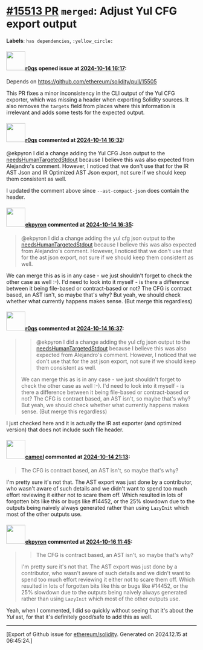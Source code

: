 # [\#15513 PR](https://github.com/ethereum/solidity/pull/15513) `merged`: Adjust Yul CFG export output
**Labels**: `has dependencies`, `:yellow_circle:`


#### <img src="https://avatars.githubusercontent.com/u/457348?u=e02c93e6d98c1154952140a8d5af50d9d5ca59c9&v=4" width="50">[r0qs](https://github.com/r0qs) opened issue at [2024-10-14 16:17](https://github.com/ethereum/solidity/pull/15513):

Depends on https://github.com/ethereum/solidity/pull/15505

This PR fixes a minor inconsistency in the CLI output of the Yul CFG exporter, which was missing a header when exporting Solidity sources. It also removes the `targets` field from places where this information is irrelevant and adds some tests for the expected output.

#### <img src="https://avatars.githubusercontent.com/u/457348?u=e02c93e6d98c1154952140a8d5af50d9d5ca59c9&v=4" width="50">[r0qs](https://github.com/r0qs) commented at [2024-10-14 16:32](https://github.com/ethereum/solidity/pull/15513#issuecomment-2411740770):

@ekpyron I did a change adding the Yul CFG Json output to the [needsHumanTargetedStdout](https://github.com/ethereum/solidity/blob/1c0695f664bc123a2cdbf502304c16c9ea2b915f/solc/CommandLineInterface.cpp#L141) because I believe this was also expected from Alejandro's comment. However, I noticed that we don't use that for the IR AST Json and IR Optimized AST Json export, not sure if we should keep them consistent as well.

I updated the comment above since `--ast-compact-json` does contain the header.

#### <img src="https://avatars.githubusercontent.com/u/1347491?v=4" width="50">[ekpyron](https://github.com/ekpyron) commented at [2024-10-14 16:35](https://github.com/ethereum/solidity/pull/15513#issuecomment-2411746178):

> @ekpyron I did a change adding the yul cfg json output to the [needsHumanTargetedStdout](https://github.com/ethereum/solidity/blob/1c0695f664bc123a2cdbf502304c16c9ea2b915f/solc/CommandLineInterface.cpp#L141) because I believe this was also expected from Alejandro's comment. However, I noticed that we don't use that for the ast json export, not sure if we should keep them consistent as well.

We can merge this as is in any case - we just shouldn't forget to check the other case as well :-). I'd need to look into it myself - is there a difference between it being file-based or contract-based or not? The CFG is contract based, an AST isn't, so maybe that's why? But yeah, we should check whether what currently happens makes sense. (But merge this regardless)

#### <img src="https://avatars.githubusercontent.com/u/457348?u=e02c93e6d98c1154952140a8d5af50d9d5ca59c9&v=4" width="50">[r0qs](https://github.com/r0qs) commented at [2024-10-14 16:37](https://github.com/ethereum/solidity/pull/15513#issuecomment-2411749513):

> > @ekpyron I did a change adding the yul cfg json output to the [needsHumanTargetedStdout](https://github.com/ethereum/solidity/blob/1c0695f664bc123a2cdbf502304c16c9ea2b915f/solc/CommandLineInterface.cpp#L141) because I believe this was also expected from Alejandro's comment. However, I noticed that we don't use that for the ast json export, not sure if we should keep them consistent as well.
> 
> We can merge this as is in any case - we just shouldn't forget to check the other case as well :-). I'd need to look into it myself - is there a difference between it being file-based or contract-based or not? The CFG is contract based, an AST isn't, so maybe that's why? But yeah, we should check whether what currently happens makes sense. (But merge this regardless)

I just checked here and it is actually the IR ast exporter (and optimized version) that does not include such file header.

#### <img src="https://avatars.githubusercontent.com/u/137030?v=4" width="50">[cameel](https://github.com/cameel) commented at [2024-10-14 21:13](https://github.com/ethereum/solidity/pull/15513#issuecomment-2412353749):

> The CFG is contract based, an AST isn't, so maybe that's why?

I'm pretty sure it's not that. The AST export was just done by a contributor, who wasn't aware of such details and we didn't want to spend too much effort reviewing it either not to scare them off. Which resulted in lots of forgotten bits like this or bugs like #14452, or the 25% slowdown due to the outputs being naively always generated rather than using `LazyInit` which most of the other outputs use.

#### <img src="https://avatars.githubusercontent.com/u/1347491?v=4" width="50">[ekpyron](https://github.com/ekpyron) commented at [2024-10-16 11:45](https://github.com/ethereum/solidity/pull/15513#issuecomment-2416578505):

> > The CFG is contract based, an AST isn't, so maybe that's why?
> 
> I'm pretty sure it's not that. The AST export was just done by a contributor, who wasn't aware of such details and we didn't want to spend too much effort reviewing it either not to scare them off. Which resulted in lots of forgotten bits like this or bugs like #14452, or the 25% slowdown due to the outputs being naively always generated rather than using `LazyInit` which most of the other outputs use.

Yeah, when I commented, I did so quickly without seeing that it's about the *Yul* ast, for that it's definitely good/safe to add this as well.


-------------------------------------------------------------------------------



[Export of Github issue for [ethereum/solidity](https://github.com/ethereum/solidity). Generated on 2024.12.15 at 06:45:24.]

